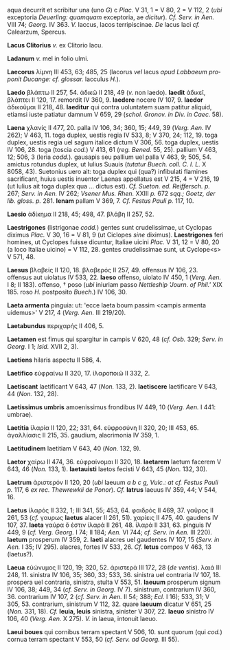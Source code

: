 aqua decurrit et scribitur una (uno *G*) c *Plac.* V 31, 1 = V 80, 2 = V
112, 2 (*ubi* exceptoria *Deuerling: quamquam* exceptoria, ae
*dicitur*). *Cf. Serv. in Aen.* VIII 74; *Georg.* IV 363. *V.* laccus,
lacos terripiscinae. *De* lacus laci *cf.* Calearzum, Spercus.

**Lacus Clitorius** *v.* ex Clitorio lacu.

**Ladanum** *v.* mel in folio ulmi.

**Laecorus** λίμνη III 453, 63; 485, 25 (lacorus *vel* lacus *apud
Labbaeum pro­ponit Ducange: cf. glossar.* lacculus *H.*).

**Laedo** βλάπτω II 257, 54. ἀδικῶ II 218, 49 (*v.* non laedo).
**laedit** ἀδικεῖ, βλάπτει II 120, 17. remordit IV 360, 9. **laedere**
nocere IV 107, 9. **laedor** ἀδικοῦμαι II 218, 48. **laeditur** qui
contra uoluntatem suam patitur aliquid, etiamsi iuste patiatur damnum V
659, 29 (*schol. Gronov. in Div. in Caec.* 58).

**Laena** χλανίς II 477, 20. palla IV 106, 34; 360, 15; 449, 39 (*Verg.
Aen.* IV 262); V 463, 11. toga duplex, uestis regia IV 533, 8; V 370,
24; 112, 19. toga duplex, uestis regia uel sagum italice dictum V 306,
56. toga duplex, uestis IV 106, 28. toga (toscia *cod.*) V 413, 61
(*reg. Bened.* 55, 25). pallium V 463, 12; 506, 3 (leria *codd.*).
gausapis seu pallium uel palla V 463, 9; 505, 54. amictus rotundus
duplex, ut Iulius Suauis (*tutatur Buech. coll. C. I. L.* X 8058, 43).
Suetonius uero ait: toga duplex qui (qua?) infibulati flamines
sacrificant, huius uestis inuentor Laenas appellatus est V 215, 4 = V
216, 19 (ut Iulius ait toga duplex qua ... dictus est). *Cf. Sueton. ed.
Reiffersch. p.* 267; *Serv. in Aen.* IV 262; *Vsener Mus. Rhen.* XXIII
*p.* 672 *sqq.; Goetz, der lib. gloss. p.* 281. **lenam** pallam V 369,
7. *Cf. Festus Pauli p.* 117, 10.

**Laesio** ἀδίκημα II 218, 45; 498, 47. βλάβη II 257, 52.

**Laestrigones** (listrigonae *codd.*) gentes sunt crudelissimae, ut
Cyclopas diximus *Plac.* V 30, 16 = V 81, 9 (ut Ciclopes *sine*
diximus). **Laestrigones** feri homines, ut Cyclopes fuisse dicuntur,
Italiae uicini *Plac.* V 31, 12 = V 80, 20 (a loco Italiae uicino) = V
112, 28. gentes crudelissimae sunt, ut Cyclope\<s\> V 571, 48.

**Laesus** βλαβείς II 120, 18. βλαβερός II 257, 49. offensus IV 106, 23.
offensus aut uiolatus IV 533, 22. **laeso** offenso, uiolato IV 450, 1
(*Verg. Aen.* I 8; II 183). offenso, † poso (*ubi* iniuriam passo
*Nettleship 'Journ. of Phil.'* XIX 185. roso *H.* postposito *Buech.*)
IV 106, 30.

**Laeta armenta** pinguia: ut: 'ecce laeta boum passim \<campis armenta
uidemus\>' V 217, 4 (*Verg. Aen.* III 219/20).

**Laetabundus** περιχαρής II 406, 5.

**Laetamen** est fimus qui spargitur in campis V 620, 48 (*cf. Osb.*
329; *Serv. in Georg.* I 1; *Isid.* XVII 2, 3).

**Laetiens** hilaris aspectu II 586, 4.

**Laetifico** εὐφραίνω II 320, 17. ἱλαροποιῶ II 332, 2.

**Laetiscant** laetificant V 643, 47 (*Non.* 133, 2). **laetiscere**
laetificare V 643, 44 (*Non.* 132, 28).

**Laetissimus umbris** amoenissimus frondibus IV 449, 10 (*Verg. Aen.*
I 441: umbrae).

**Laetitia** ἱλαρία II 120, 22; 331, 64. εὐφροσύνη II 320, 20; III 453,
65. ἀγαλλίασις II 215, 35. gaudium, alacrimonia IV 359, 1.

**Laetitudinem** laetitiam V 643, 40 (*Non.* 132, 9).

**Laetor** χαίρω II 474, 36. εὐφραίνομαι II 320, 18. **laetarem** laetum
facerem V 643, 46 (*Non.* 133, 1). **laetauisti** laetos fecisti V 643,
45 (*Non.* 132, 30).

**Laetrum** ἀριστερόν II 120, 20 (*ubi* laeuum *a b c g, Vulc.: at cf.
Festus Pauli p.* 117, 6 *ex rec. Thewrewkii de Ponor*). *Cf.* **latrus**
laeuus IV 359, 44; V 544, 16.

**Laetus** ἱλαρός II 332, 1; III 341, 55; 453, 64. φαιδρός II 469, 37.
γαῦρος II 261, 53 (*cf.* γαυρως **laetus** alacer II 261, 51). χαρίεις
II 475, 40. gaudens IV 107, 37. **laeta** γαύρα ὅ ἐστιν ἱλαρά II 261,
48. ἱλαρά II 331, 63. pinguis IV 449, 9 (*cf. Verg. Georg.* I 74; II
184; *Aen.* VI 744; *cf. Serv. in Aen.* III 220). **laetum** prosperum
IV 359, 2. **laeti** alacres uel gaudentes IV 107, 15 (*Serv. in Aen.* I
35; IV 295). alacres, fortes IV 533, 26. *Cf.* **letus** compos V 463,
13 (laetus?).

**Laeua** εὐώνυμος II 120, 19; 320, 52. ἀριστερά III 172, 28 (*de
ventis*). λαιά III 248, 11. sinistra IV 106, 35; 360, 33; 533, 36.
sinistra uel contraria IV 107, 18. prospera uel contraria, sinistra,
stulta V 553, 51. **laeuum** prosperum signum IV 106, 38; 449, 34 (*cf.*
*Serv. in Georg.* IV 7). sinistrum, contrarium IV 360, 36. contrarium IV
107, 2 (*cf. Serv. in Aen.* II 54; 388; *Ecl.* I 16); 533, 31; V 305,
53. contrarium, sinistrum V 112, 32. quare **laeuum** dicatur V 651, 25
(*Non.* 331, 18). *Cf.* **leuia, leuis** sinistra, sinister V 307, 22.
**laeuo** sinistro IV 106, 40 (*Verg. Aen.* X 275). *V.* in laeua,
intonuit laeuo.

**Laeui boues** qui cornibus terram spectant V 506, 10. sunt quorum (qui
*cod.*) cornua terram spectant V 553, 50 (*cf. Serv. ad Georg.* III 55).
